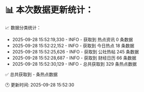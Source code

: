📊 本次数据更新统计：
==========================

📈 数据分类统计：
- 2025-09-28 15:52:19,330 - INFO - 获取到 热点资讯 0 条数据
- 2025-09-28 15:52:22,152 - INFO - 获取到 今日热点 18 条数据
- 2025-09-28 15:52:25,626 - INFO - 获取到 公社热帖 245 条数据
- 2025-09-28 15:52:28,687 - INFO - 获取到 财经日历 66 条数据
- 2025-09-28 15:52:30,129 - INFO - 总共获取到 329 条热点数据

✅ 总共获取到 - 条热点数据

🕐 更新时间: 2025-09-28 15:52:30
